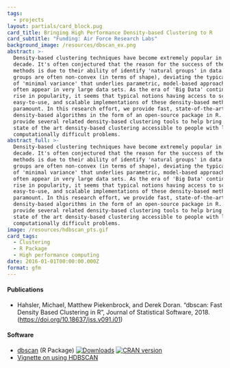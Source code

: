 ```yaml
---
tags:
  - projects
layout: partials/card_block.pug
card_title: Bringing High Performance Density-based Clustering to R
card_subtitle: "Funding: Air Force Research Labs"
background_image: /resources/dbscan_ex.png
abstract: >-
  Density-based clustering techniques have become extremely popular in the past
  decade. It's often conjectured that the reason for the success of these
  methods is due to their ability of identify 'natural groups' in data. These
  groups are often non-convex (in terms of shape), deviating the typical premise
  of 'minimal variance' that underlies parametric, model-based approaches, and
  often appear in very large data sets. As the era of 'Big Data' continues to
  rise in popularity, it seems that typical notions having access to scalable,
  easy-to-use, and scalable implementations of these density-based methods is
  paramount. In this research effort, we provide fast, state-of-the-art
  density-based algorithms in the form of an open-source package in R. We also
  provide several related density-based clustering tools to help bring make
  state of the art density-based clustering accessible to people with large,
  computationally difficult problems.
abstract_full: >-
  Density-based clustering techniques have become extremely popular in the past
  decade. It's often conjectured that the reason for the success of these
  methods is due to their ability of identify 'natural groups' in data. These
  groups are often non-convex (in terms of shape), deviating the typical premise
  of 'minimal variance' that underlies parametric, model-based approaches, and
  often appear in very large data sets. As the era of 'Big Data' continues to
  rise in popularity, it seems that typical notions having access to scalable,
  easy-to-use, and scalable implementations of these density-based methods is
  paramount. In this research effort, we provide fast, state-of-the-art
  density-based algorithms in the form of an open-source package in R. We also
  provide several related density-based clustering tools to help bring make
  state of the art density-based clustering accessible to people with large,
  computationally difficult problems.
image: /resources/hdbscan_pts.gif
card_tags:
  - Clustering
  - R Package
  - High performance computing
date: 2016-01-01T00:00:00.000Z
format: gfm
---
```


<div class="flex items-center px-2 py-1 bg-gray-100">

<h4 class="font-bold bg-gray-100">

Publications

</h4>

</div>

<div class="p-2 overflow-auto px-4 py-2 bg-white-100">

<div class="lisc-desc text-sm space-y-2">

- Hahsler, Michael, Matthew Piekenbrock, and Derek Doran. “dbscan: Fast
  Density Based Clustering in R”, Journal of Statistical Software, 2018.
  (https://doi.org/10.18637/jss.v091.i01)

</div>

</div>

<div class="flex items-center px-2 py-1 bg-gray-100">

<h4 class="font-bold bg-gray-100">

Software

</h4>

</div>

<div class="p-2 overflow-auto px-4 py-2 bg-white-100">

<div class="text-sm bullet_list ml-2 mt-1 lisc-desc space-y-2 prose-md"
style="list-style-type: disc !important;">

- [dbscan](https://github.com/mhahsler/dbscan) (R Package)
  <a href="https://cranlogs.r-pkg.org/badges/grand-total/dbscan"
  class="float-right"><img
  src="https://cranlogs.r-pkg.org/badges/grand-total/dbscan"
  alt="Downloads" /></a>
  <a href="https://cran.r-project.org/web/packages/dbscan/"
  class="float-right"><img
  src="https://www.r-pkg.org/badges/version/dbscan"
  alt="CRAN version" /></a>
- [Vignette on using
  HDBSCAN](https://cran.r-project.org/web/packages/dbscan/vignettes/hdbscan.html)

</div>

</div>
